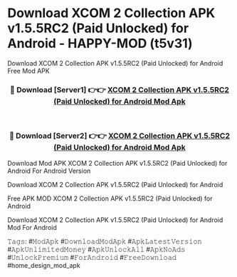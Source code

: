 # Download XCOM 2 Collection APK v1.5.5RC2 (Paid Unlocked) for Android - HAPPY-MOD (t5v31)
Download XCOM 2 Collection APK v1.5.5RC2 (Paid Unlocked) for Android Free Mod APK

<div align="center">
<h3>🔴 Download [Server1] 👉👉 <a href="https://apkcomod.com?title=XCOM_2_Collection_APK_v1.5.5RC2_(Paid_Unlocked)_for_Android">XCOM 2 Collection APK v1.5.5RC2 (Paid Unlocked) for Android Mod Apk</a></h3><br>

<h3>🔴 Download [Server2] 👉👉 <a href="https://apkcomod.com?title=XCOM_2_Collection_APK_v1.5.5RC2_(Paid_Unlocked)_for_Android">XCOM 2 Collection APK v1.5.5RC2 (Paid Unlocked) for Android Mod Apk</a></h3>
</div>


Download Mod APK XCOM 2 Collection APK v1.5.5RC2 (Paid Unlocked) for Android For Android Version

Download XCOM 2 Collection APK v1.5.5RC2 (Paid Unlocked) for Android 

Free APK MOD XCOM 2 Collection APK v1.5.5RC2 (Paid Unlocked) for Android 

Download XCOM 2 Collection APK v1.5.5RC2 (Paid Unlocked) for Android Mod For Android

𝚃𝚊𝚐𝚜: #𝙼𝚘𝚍𝙰𝚙𝚔 #𝙳𝚘𝚠𝚗𝚕𝚘𝚊𝚍𝙼𝚘𝚍𝙰𝚙𝚔 #𝙰𝚙𝚔𝙻𝚊𝚝𝚎𝚜𝚝𝚅𝚎𝚛𝚜𝚒𝚘𝚗 #𝙰𝚙𝚔𝚄𝚗𝚕𝚒𝚖𝚒𝚝𝚎𝚍𝙼𝚘𝚗𝚎𝚢 #𝙰𝚙𝚔𝚄𝚗𝚕𝚘𝚌𝚔𝙰𝚕𝚕 #𝙰𝚙𝚔𝙽𝚘𝙰𝚍𝚜 #𝚄𝚗𝚕𝚘𝚌𝚔𝙿𝚛𝚎𝚖𝚒𝚞𝚖 #𝙵𝚘𝚛𝙰𝚗𝚍𝚛𝚘𝚒𝚍 #𝙵𝚛𝚎𝚎𝙳𝚘𝚠𝚗𝚕𝚘𝚊𝚍 #home_design_mod_apk
